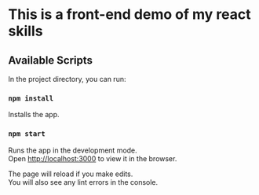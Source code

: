 # This is a front-end demo of my react skills

## Available Scripts

In the project directory, you can run:

### `npm install`

Installs the app.


### `npm start`

Runs the app in the development mode.\
Open [http://localhost:3000](http://localhost:3000) to view it in the browser.

The page will reload if you make edits.\
You will also see any lint errors in the console.

